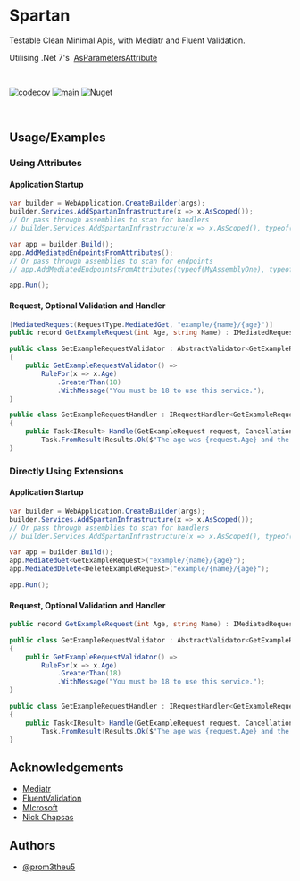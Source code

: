 
# Spartan

Testable Clean Minimal Apis, with Mediatr and Fluent Validation.

Utilising .Net 7's &nbsp;[AsParametersAttribute](https://docs.microsoft.com/dotnet/api/microsoft.aspnetcore.http.asparametersattribute?view=aspnetcore-7.0)

&nbsp;

[![codecov](https://codecov.io/gh/SimCubeLtd/SimCube.Spartan/branch/main/graph/badge.svg?token=YW1VVMY0UK)](https://codecov.io/gh/SimCubeLtd/SimCube.Spartan) [![main](https://github.com/SimCubeLtd/SimCube.Spartan/actions/workflows/main.yml/badge.svg)](https://github.com/SimCubeLtd/SimCube.Spartan/actions/workflows/main.yml) ![Nuget](https://img.shields.io/nuget/v/SimCube.Spartan?style=flat-square)

&nbsp;

## Usage/Examples

### Using Attributes

#### Application Startup

```csharp
var builder = WebApplication.CreateBuilder(args);
builder.Services.AddSpartanInfrastructure(x => x.AsScoped());
// Or pass through assemblies to scan for handlers
// builder.Services.AddSpartanInfrastructure(x => x.AsScoped(), typeof(MyAssemblyOne), typeof(MyAssemblyTwo));

var app = builder.Build();
app.AddMediatedEndpointsFromAttributes();
// Or pass through assemblies to scan for endpoints
// app.AddMediatedEndpointsFromAttributes(typeof(MyAssemblyOne), typeof(MyAssemblyTwo));

app.Run();
```

#### Request, Optional Validation and Handler

```csharp
[MediatedRequest(RequestType.MediatedGet, "example/{name}/{age}")]
public record GetExampleRequest(int Age, string Name) : IMediatedRequest;

public class GetExampleRequestValidator : AbstractValidator<GetExampleRequest>
{
    public GetExampleRequestValidator() =>
        RuleFor(x => x.Age)
            .GreaterThan(18)
            .WithMessage("You must be 18 to use this service.");
}

public class GetExampleRequestHandler : IRequestHandler<GetExampleRequest, IResult>
{
    public Task<IResult> Handle(GetExampleRequest request, CancellationToken cancellationToken) =>
        Task.FromResult(Results.Ok($"The age was {request.Age} and the name was {request.Name}"));
}
```

### Directly Using Extensions

#### Application Startup

```csharp
var builder = WebApplication.CreateBuilder(args);
builder.Services.AddSpartanInfrastructure(x => x.AsScoped());
// Or pass through assemblies to scan for handlers
// builder.Services.AddSpartanInfrastructure(x => x.AsScoped(), typeof(MyAssemblyOne), typeof(MyAssemblyTwo));

var app = builder.Build();
app.MediatedGet<GetExampleRequest>("example/{name}/{age}");
app.MediatedDelete<DeleteExampleRequest>("example/{name}/{age}");

app.Run();
```

#### Request, Optional Validation and Handler

```csharp
public record GetExampleRequest(int Age, string Name) : IMediatedRequest;

public class GetExampleRequestValidator : AbstractValidator<GetExampleRequest>
{
    public GetExampleRequestValidator() =>
        RuleFor(x => x.Age)
            .GreaterThan(18)
            .WithMessage("You must be 18 to use this service.");
}

public class GetExampleRequestHandler : IRequestHandler<GetExampleRequest, IResult>
{
    public Task<IResult> Handle(GetExampleRequest request, CancellationToken cancellationToken) =>
        Task.FromResult(Results.Ok($"The age was {request.Age} and the name was {request.Name}"));
}
```


## Acknowledgements

- [Mediatr](https://github.com/jbogard/MediatR)
- [FluentValidation](https://docs.fluentvalidation.net/en/latest/)
- [MIcrosoft](https://dotnet.microsoft.com/en-us/download/dotnet/7.0)
- [Nick Chapsas](https://www.youtube.com/c/Elfocrash)




## Authors

- [@prom3theu5](https://www.github.com/prom3theu5)
